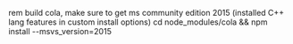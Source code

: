 rem build cola, make sure to get ms community edition 2015 (installed C++ lang features in custom install options)
cd node_modules/cola && npm install --msvs_version=2015
